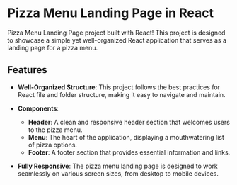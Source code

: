 # Pizza Menu Landing Page in React

Pizza Menu Landing Page project built with React! This project is designed to showcase a simple yet well-organized React application that serves as a landing page for a pizza menu.

## Features

- **Well-Organized Structure**: This project follows the best practices for React file and folder structure, making it easy to navigate and maintain.

- **Components**:
  - **Header**: A clean and responsive header section that welcomes users to the pizza menu.
  - **Menu**: The heart of the application, displaying a mouthwatering list of pizza options.
  - **Footer**: A footer section that provides essential information and links.

- **Fully Responsive**: The pizza menu landing page is designed to work seamlessly on various screen sizes, from desktop to mobile devices.


